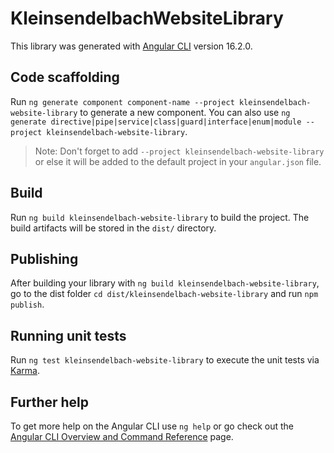 # KleinsendelbachWebsiteLibrary

This library was generated with [Angular CLI](https://github.com/angular/angular-cli) version 16.2.0.

## Code scaffolding

Run `ng generate component component-name --project kleinsendelbach-website-library` to generate a new component. You can also use `ng generate directive|pipe|service|class|guard|interface|enum|module --project kleinsendelbach-website-library`.
> Note: Don't forget to add `--project kleinsendelbach-website-library` or else it will be added to the default project in your `angular.json` file. 

## Build

Run `ng build kleinsendelbach-website-library` to build the project. The build artifacts will be stored in the `dist/` directory.

## Publishing

After building your library with `ng build kleinsendelbach-website-library`, go to the dist folder `cd dist/kleinsendelbach-website-library` and run `npm publish`.

## Running unit tests

Run `ng test kleinsendelbach-website-library` to execute the unit tests via [Karma](https://karma-runner.github.io).

## Further help

To get more help on the Angular CLI use `ng help` or go check out the [Angular CLI Overview and Command Reference](https://angular.io/cli) page.

